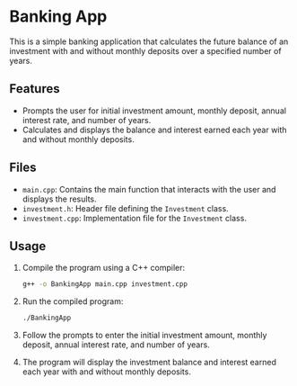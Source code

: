 # Banking App

This is a simple banking application that calculates the future balance of an investment with and without monthly deposits over a specified number of years.

## Features

- Prompts the user for initial investment amount, monthly deposit, annual interest rate, and number of years.
- Calculates and displays the balance and interest earned each year with and without monthly deposits.

## Files

- `main.cpp`: Contains the main function that interacts with the user and displays the results.
- `investment.h`: Header file defining the `Investment` class.
- `investment.cpp`: Implementation file for the `Investment` class.

## Usage

1. Compile the program using a C++ compiler:
    ```sh
    g++ -o BankingApp main.cpp investment.cpp
    ```

2. Run the compiled program:
    ```sh
    ./BankingApp
    ```

3. Follow the prompts to enter the initial investment amount, monthly deposit, annual interest rate, and number of years.

4. The program will display the investment balance and interest earned each year with and without monthly deposits.

